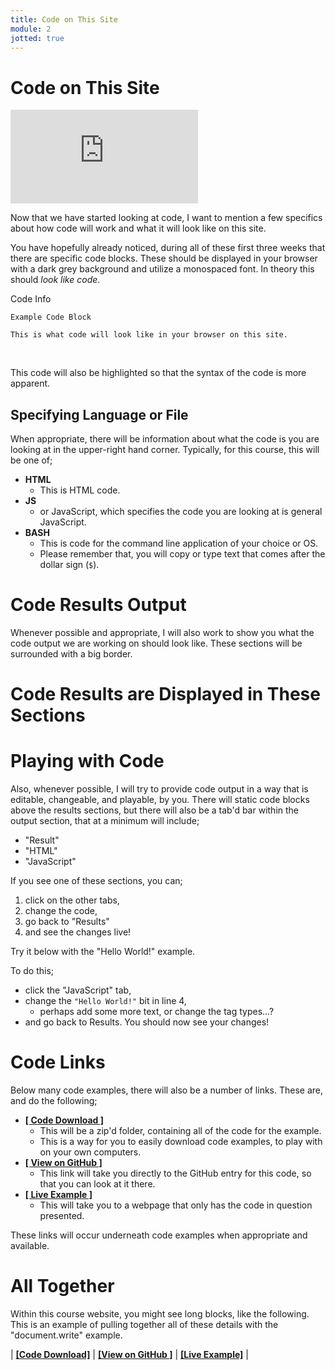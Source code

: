 ```yaml
---
title: Code on This Site
module: 2
jotted: true
---
```


# Code on This Site


<div class="embed-responsive embed-responsive-16by9"><iframe class="embed-responsive-item" src="https://www.youtube.com/embed/dK9cVaLtjaw" frameborder="0" allowfullscreen></iframe></div>


Now that we have started looking at code, I want to mention a few specifics about how code will work and what it will look like on this site.

You have hopefully already noticed, during all of these first three weeks that there are specific code blocks. These should be displayed in your browser with a dark grey background and utilize a monospaced font. In theory this should _look like code_.

<div id="code-heading">Code Info</div>

```
Example Code Block

This is what code will look like in your browser on this site.
```

<br />


This code will also be highlighted so that the syntax of the code is more apparent.

## Specifying Language or File

When appropriate, there will be information about what the code is you are looking at in the upper-right hand corner. Typically, for this course, this will be one of;

- **HTML**
    - This is HTML code.
- **JS**
    - or JavaScript, which specifies the code you are looking at is general JavaScript.
- **BASH**
    - This is code for the command line application of your choice or OS.
    - Please remember that, you will copy or type text that comes after the dollar sign (`$`).

# Code Results Output

Whenever possible and appropriate, I will also work to show you what the code output we are working on should look like. These sections will be surrounded with a big border.

<div class="displayed_code_example">
    <h1 style="">Code Results are Displayed in These Sections</h1>
</div>

# Playing with Code

Also, whenever possible, I will try to provide code output in a way that is editable, changeable, and playable, by you. There will static code blocks above the results sections, but there will also be a tab'd bar within the output section, that at a minimum will include;

- "Result"
- "HTML"
- "JavaScript"

If you see one of these sections, you can;

1. click on the other tabs,
2. change the code,
3. go back to "Results"
4. and see the changes live!

Try it below with the "Hello World!" example.

To do this;

- click the "JavaScript" tab,
- change the `"Hello World!"` bit in line 4,
    - perhaps add some more text, or change the tag types...?
- and go back to Results. You should now see your changes!


<div id="jotted-demo-1" class="jotted-theme-stacked"></div>

<script>
    new Jotted(document.querySelector("#jotted-demo-1"), {
    files: [
        {
            type: "js",
            hide: false,
            url:"https://raw.githubusercontent.com/Montana-Media-Arts/441-WebTech/master/lecture_code/02/03-document-write/script.js"
        },
        {
            type: "html",
            hide: false,
            url:"https://raw.githubusercontent.com/Montana-Media-Arts/441-WebTech/master/lecture_code/02/03-document-write/index.html"

    }],
    plugins: [
        { name: 'ace', options: { "maxLines": 50 } },
        // { name: 'console', options: { autoClear: true } },
    ]
});
</script>


# Code Links

Below many code examples, there will also be a number of links. These are, and do the following;


- [**[ Code Download ]**](https://github.com/Montana-Media-Arts/441-WebTech/raw/master/lecture_code/02/03-document-write/03-document-write.zip)
    - This will be a zip'd folder, containing all of the code for the example.
    - This is a way for you to easily download code examples, to play with on your own computers.
- [**[ View on GitHub ]**](https://github.com/Montana-Media-Arts/441-WebTech/raw/master/lecture_code/02/03-document-write/)
    - This link will take you directly to the GitHub entry for this code, so that you can look at it there.
- [**[ Live Example ]**](https://montana-media-arts.github.io/441-WebTech/lecture_code/02/03-document-write/)
    - This will take you to a webpage that only has the code in question presented.

These links will occur underneath code examples when appropriate and available.


# All Together

Within this course website, you might see long blocks, like the following. This is an example of pulling together all of these details with the "document.write" example.




<div id="jotted-demo-2" class="jotted-theme-stacked"></div>

<script>
    new Jotted(document.querySelector("#jotted-demo-2"), {
    files: [
        {
            type: "js",
            hide: false,
            url:"https://raw.githubusercontent.com/Montana-Media-Arts/441-WebTech/master/lecture_code/02/03-document-write/script.js"
        },
        {
            type: "html",
            hide: false,
            url:"https://raw.githubusercontent.com/Montana-Media-Arts/441-WebTech/master/lecture_code/02/03-document-write/index.html"

    }],
    plugins: [
        { name: 'ace', options: { "maxLines": 50 } },
        // { name: 'console', options: { autoClear: true } },
    ]
});
</script>


| [**[Code Download]**](https://github.com/Montana-Media-Arts/441-WebTech/raw/master/lecture_code/02/03-document-write/03-document-write.zip) | [**[View on GitHub ]**](https://github.com/Montana-Media-Arts/441-WebTech/raw/master/lecture_code/02/03-document-write/) | [**[Live Example]**](https://montana-media-arts.github.io/441-WebTech/lecture_code/02/03-document-write/) |
